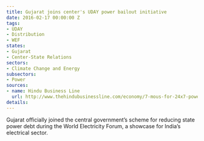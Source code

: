 ```yaml
---
title: Gujarat joins center's UDAY power bailout initiative
date: 2016-02-17 00:00:00 Z
tags:
- UDAY
- Distribution
- WEF
states:
- Gujarat
- Center-State Relations
sectors:
- Climate Change and Energy
subsectors:
- Power
sources:
- name: Hindu Business Line
  url: http://www.thehindubusinessline.com/economy/7-mous-for-24x7-power-signed-at-elecrama2016/article8233700.ece
details: 
---
```


Gujarat officially joined the central government’s scheme for reducing state power debt during the World Electricity Forum, a showcase for India’s electrical sector.
